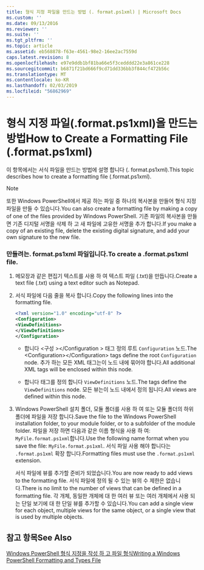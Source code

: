 ```yaml
---
title: 형식 지정 파일을 만드는 방법 (. format.ps1xml) | Microsoft Docs
ms.custom: ''
ms.date: 09/13/2016
ms.reviewer: ''
ms.suite: ''
ms.tgt_pltfrm: ''
ms.topic: article
ms.assetid: eb568878-f63e-4561-98e2-16ee2ac7559d
caps.latest.revision: 8
ms.openlocfilehash: e97e9ddb1bf81ba66e5f3cedddd22e3a861ce228
ms.sourcegitcommit: b6871f21bd666f9cd71dd336bb3f844cf472b56c
ms.translationtype: MT
ms.contentlocale: ko-KR
ms.lasthandoff: 02/03/2019
ms.locfileid: "56862969"
---
```

# <a name="how-to-create-a-formatting-file-formatps1xml"></a><span data-ttu-id="9ce74-102">형식 지정 파일(.format.ps1xml)을 만드는 방법</span><span class="sxs-lookup"><span data-stu-id="9ce74-102">How to Create a Formatting File (.format.ps1xml)</span></span>

<span data-ttu-id="9ce74-103">이 항목에서는 서식 파일을 만드는 방법에 설명 합니다 (. format.ps1xml).</span><span class="sxs-lookup"><span data-stu-id="9ce74-103">This topic describes how to create a formatting file (.format.ps1xml).</span></span>

> [!NOTE]
> <span data-ttu-id="9ce74-104">또한 Windows PowerShell에서 제공 하는 파일 중 하나의 복사본을 만들어 형식 지정 파일을 만들 수 있습니다.</span><span class="sxs-lookup"><span data-stu-id="9ce74-104">You can also create a formatting file by making a copy of one of the files provided by Windows PowerShell.</span></span> <span data-ttu-id="9ce74-105">기존 파일의 복사본을 만들면 기존 디지털 서명을 삭제 하 고 새 파일에 고유한 서명을 추가 합니다.</span><span class="sxs-lookup"><span data-stu-id="9ce74-105">If you make a copy of an existing file, delete the existing digital signature, and add your own signature to the new file.</span></span>

### <a name="to-create-a-formatps1xml-file"></a><span data-ttu-id="9ce74-106">만들려는. format.ps1xml 파일입니다.</span><span class="sxs-lookup"><span data-stu-id="9ce74-106">To create a .format.ps1xml file.</span></span>

1. <span data-ttu-id="9ce74-107">메모장과 같은 편집기 텍스트를 사용 하 여 텍스트 파일 (.txt)을 만듭니다.</span><span class="sxs-lookup"><span data-stu-id="9ce74-107">Create a text file (.txt) using a text editor such as Notepad.</span></span>

2. <span data-ttu-id="9ce74-108">서식 파일에 다음 줄을 복사 합니다.</span><span class="sxs-lookup"><span data-stu-id="9ce74-108">Copy the following lines into the formatting file.</span></span>

   ```xml
   <?xml version="1.0" encoding="utf-8" ?>
   <Configuration>
   <ViewDefinitions>
   </ViewDefinitions>
   </Configuration>
   ```

   - <span data-ttu-id="9ce74-109">합니다 \<구성 >\</Configuration > 태그 정의 루트 `Configuration` 노드.</span><span class="sxs-lookup"><span data-stu-id="9ce74-109">The \<Configuration>\</Configuration> tags define the root `Configuration` node.</span></span> <span data-ttu-id="9ce74-110">추가 하는 모든 XML 태그는이 노드 내에 묶어야 합니다.</span><span class="sxs-lookup"><span data-stu-id="9ce74-110">All additional XML tags will be enclosed within this node.</span></span>

   - <span data-ttu-id="9ce74-111">합니다 <ViewDefinitions> </ViewDefinitions> 태그를 정의 합니다 `ViewDefinitions` 노드.</span><span class="sxs-lookup"><span data-stu-id="9ce74-111">The <ViewDefinitions></ViewDefinitions> tags define the `ViewDefinitions` node.</span></span> <span data-ttu-id="9ce74-112">모든 뷰는이 노드 내에서 정의 됩니다.</span><span class="sxs-lookup"><span data-stu-id="9ce74-112">All views are defined within this node.</span></span>

3. <span data-ttu-id="9ce74-113">Windows PowerShell 설치 폴더, 모듈 폴더를 사용 하 여 또는 모듈 폴더의 하위 폴더에 파일을 저장 합니다.</span><span class="sxs-lookup"><span data-stu-id="9ce74-113">Save the file to the Windows PowerShell installation folder, to your module folder, or to a subfolder of the module folder.</span></span> <span data-ttu-id="9ce74-114">파일을 저장 하면 다음과 같은 이름 형식을 사용 하 여: `MyFile.format.ps1xml`합니다.</span><span class="sxs-lookup"><span data-stu-id="9ce74-114">Use the following name format when you save the file:  `MyFile.format.ps1xml`.</span></span> <span data-ttu-id="9ce74-115">서식 파일 사용 해야 합니다는 `.format.ps1xml` 확장 합니다.</span><span class="sxs-lookup"><span data-stu-id="9ce74-115">Formatting files must use the `.format.ps1xml` extension.</span></span>

   <span data-ttu-id="9ce74-116">서식 파일에 뷰를 추가할 준비가 되었습니다.</span><span class="sxs-lookup"><span data-stu-id="9ce74-116">You are now ready to add views to the formatting file.</span></span> <span data-ttu-id="9ce74-117">서식 파일에 정의 될 수 있는 뷰의 수 제한은 없습니다.</span><span class="sxs-lookup"><span data-stu-id="9ce74-117">There is no limit to the number of views that can be defined in a formatting file.</span></span> <span data-ttu-id="9ce74-118">각 개체, 동일한 개체에 대 한 여러 뷰 또는 여러 개체에서 사용 되는 단일 보기에 대 한 단일 뷰를 추가할 수 있습니다.</span><span class="sxs-lookup"><span data-stu-id="9ce74-118">You can add a single view for each object, multiple views for the same object, or a single view that is used by multiple objects.</span></span>

## <a name="see-also"></a><span data-ttu-id="9ce74-119">참고 항목</span><span class="sxs-lookup"><span data-stu-id="9ce74-119">See Also</span></span>

[<span data-ttu-id="9ce74-120">Windows PowerShell 형식 지정을 작성 하 고 파일 형식</span><span class="sxs-lookup"><span data-stu-id="9ce74-120">Writing a Windows PowerShell Formatting and Types File</span></span>](./writing-a-powershell-formatting-file.md)
